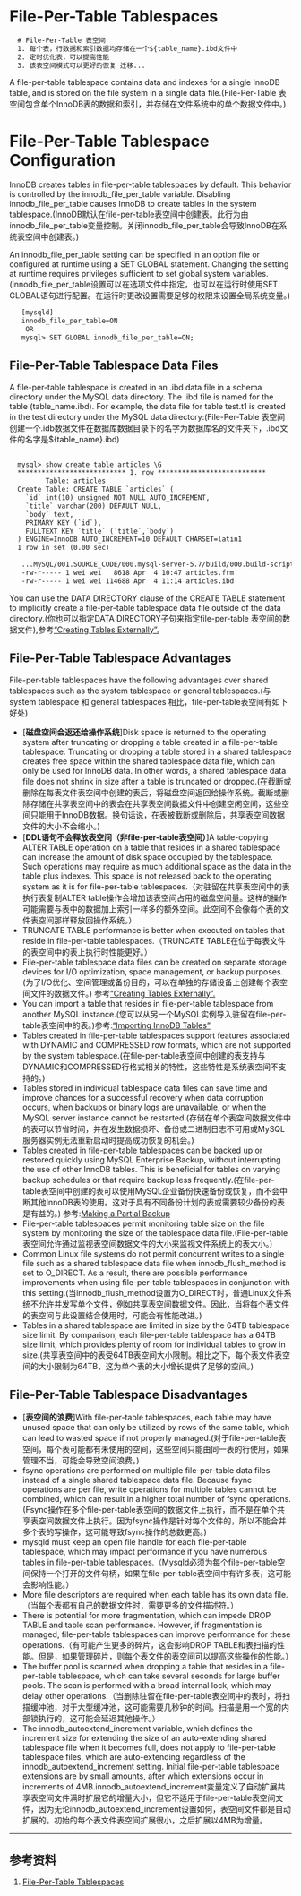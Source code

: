 # File-Per-Table Tablespaces
```txt
  # File-Per-Table 表空间
  1. 每个表，行数据和索引数据均存储在一个${table_name}.ibd文件中
  2. 定时优化表，可以提高性能
  3. 该表空间模式可以更好的恢复 迁移...

```

A file-per-table tablespace contains data and indexes for a single InnoDB table, and is stored on the file system in a single data file.(File-Per-Table 表空间包含单个InnoDB表的数据和索引，并存储在文件系统中的单个数据文件中。)

# File-Per-Table Tablespace Configuration
InnoDB creates tables in file-per-table tablespaces by default. This behavior is controlled by the innodb_file_per_table variable. Disabling innodb_file_per_table causes InnoDB to create tables in the system tablespace.(InnoDB默认在file-per-table表空间中创建表。此行为由innodb_file_per_table变量控制。关闭innodb_file_per_table会导致InnoDB在系统表空间中创建表。)

An innodb_file_per_table setting can be specified in an option file or configured at runtime using a SET GLOBAL statement. Changing the setting at runtime requires privileges sufficient to set global system variables.(innodb_file_per_table设置可以在选项文件中指定，也可以在运行时使用SET GLOBAL语句进行配置。在运行时更改设置需要足够的权限来设置全局系统变量。)

```txt
   [mysqld]
   innodb_file_per_table=ON
    OR 
   mysql> SET GLOBAL innodb_file_per_table=ON;
```

## File-Per-Table Tablespace Data Files
A file-per-table tablespace is created in an .ibd data file in a schema directory under the MySQL data directory. The .ibd file is named for the table (table_name.ibd). For example, the data file for table test.t1 is created in the test directory under the MySQL data directory:(File-Per-Table 表空间创建一个.idb数据文件在数据库数据目录下的名字为数据库名的文件夹下，.ibd文件的名字是${table_name}.ibd)
```txt
  
  mysql> show create table articles \G
  *************************** 1. row ***************************
         Table: articles
  Create Table: CREATE TABLE `articles` (
    `id` int(10) unsigned NOT NULL AUTO_INCREMENT,
    `title` varchar(200) DEFAULT NULL,
    `body` text,
    PRIMARY KEY (`id`),
    FULLTEXT KEY `title` (`title`,`body`)
  ) ENGINE=InnoDB AUTO_INCREMENT=10 DEFAULT CHARSET=latin1
  1 row in set (0.00 sec)
   
   ...MySQL/001.SOURCE_CODE/000.mysql-server-5.7/build/000.build-scripts/data/stu$ ll
   -rw-r----- 1 wei wei   8618 Apr  4 10:47 articles.frm
   -rw-r----- 1 wei wei 114688 Apr  4 11:14 articles.ibd
```

You can use the DATA DIRECTORY clause of the CREATE TABLE statement to implicitly create a file-per-table tablespace data file outside of the data directory.(你也可以指定DATA DIRECTORY子句来指定file-per-table 表空间的数据文件),参考[“Creating Tables Externally”.](../Tables/001.Creating%20Tables%20Externally.md)

## File-Per-Table Tablespace Advantages
File-per-table tablespaces have the following advantages over shared tablespaces such as the system tablespace or general tablespaces.(与 system tablespace 和 general tablespaces 相比，file-per-table表空间有如下好处)
- [**磁盘空间会返还给操作系统**]Disk space is returned to the operating system after truncating or dropping a table created in a file-per-table tablespace. Truncating or dropping a table stored in a shared tablespace creates free space within the shared tablespace data file, which can only be used for InnoDB data. In other words, a shared tablespace data file does not shrink in size after a table is truncated or dropped.(在截断或删除在每表文件表空间中创建的表后，将磁盘空间返回给操作系统。截断或删除存储在共享表空间中的表会在共享表空间数据文件中创建空闲空间，这些空间只能用于InnoDB数据。换句话说，在表被截断或删除后，共享表空间数据文件的大小不会缩小。)
- [**DDL语句不会释放表空间（非file-per-table表空间）**]A table-copying ALTER TABLE operation on a table that resides in a shared tablespace can increase the amount of disk space occupied by the tablespace. Such operations may require as much additional space as the data in the table plus indexes. This space is not released back to the operating system as it is for file-per-table tablespaces.（对驻留在共享表空间中的表执行表复制ALTER table操作会增加该表空间占用的磁盘空间量。这样的操作可能需要与表中的数据加上索引一样多的额外空间。此空间不会像每个表的文件表空间那样释放回操作系统。）
- TRUNCATE TABLE performance is better when executed on tables that reside in file-per-table tablespaces.（TRUNCATE TABLE在位于每表文件的表空间中的表上执行时性能更好。）
- File-per-table tablespace data files can be created on separate storage devices for I/O optimization, space management, or backup purposes.(为了I/O优化、空间管理或备份目的，可以在单独的存储设备上创建每个表空间文件的数据文件。) 参考[“Creating Tables Externally”.](../Tables/001.Creating%20Tables%20Externally.md)
- You can import a table that resides in file-per-table tablespace from another MySQL instance.(您可以从另一个MySQL实例导入驻留在file-per-table表空间中的表。)参考:[“Importing InnoDB Tables”](./../Tables/000.Importing%20InnoDB%20Tables.md)
- Tables created in file-per-table tablespaces support features associated with DYNAMIC and COMPRESSED row formats, which are not supported by the system tablespace.(在file-per-table表空间中创建的表支持与DYNAMIC和COMPRESSED行格式相关的特性，这些特性是系统表空间不支持的。)
- Tables stored in individual tablespace data files can save time and improve chances for a successful recovery when data corruption occurs, when backups or binary logs are unavailable, or when the MySQL server instance cannot be restarted.(存储在单个表空间数据文件中的表可以节省时间，并在发生数据损坏、备份或二进制日志不可用或MySQL服务器实例无法重新启动时提高成功恢复的机会。)
- Tables created in file-per-table tablespaces can be backed up or restored quickly using MySQL Enterprise Backup, without interrupting the use of other InnoDB tables. This is beneficial for tables on varying backup schedules or that require backup less frequently.(在file-per-table表空间中创建的表可以使用MySQL企业备份快速备份或恢复，而不会中断其他InnoDB表的使用。这对于具有不同备份计划的表或需要较少备份的表是有益的。) 参考:[Making a Partial Backup ]()
- File-per-table tablespaces permit monitoring table size on the file system by monitoring the size of the tablespace data file.(File-per-table表空间允许通过监视表空间数据文件的大小来监视文件系统上的表大小。)
- Common Linux file systems do not permit concurrent writes to a single file such as a shared tablespace data file when innodb_flush_method is set to O_DIRECT. As a result, there are possible performance improvements when using file-per-table tablespaces in conjunction with this setting.(当innodb_flush_method设置为O_DIRECT时，普通Linux文件系统不允许并发写单个文件，例如共享表空间数据文件。因此，当将每个表文件的表空间与此设置结合使用时，可能会有性能改进。)
- Tables in a shared tablespace are limited in size by the 64TB tablespace size limit. By comparison, each file-per-table tablespace has a 64TB size limit, which provides plenty of room for individual tables to grow in size.(共享表空间中的表受64TB表空间大小限制。相比之下，每个表文件表空间的大小限制为64TB，这为单个表的大小增长提供了足够的空间。)

## File-Per-Table Tablespace Disadvantages
+ [**表空间的浪费**]With file-per-table tablespaces, each table may have unused space that can only be utilized by rows of the same table, which can lead to wasted space if not properly managed.(对于file-per-table表空间，每个表可能都有未使用的空间，这些空间只能由同一表的行使用，如果管理不当，可能会导致空间浪费。)
+ fsync operations are performed on multiple file-per-table data files instead of a single shared tablespace data file. Because fsync operations are per file, write operations for multiple tables cannot be combined, which can result in a higher total number of fsync operations.(Fsync操作在多个file-per-table表空间的数据文件上执行，而不是在单个共享表空间数据文件上执行。因为fsync操作是针对每个文件的，所以不能合并多个表的写操作，这可能导致fsync操作的总数更高。)
+ mysqld must keep an open file handle for each file-per-table tablespace, which may impact performance if you have numerous tables in file-per-table tablespaces.（Mysqld必须为每个file-per-table空间保持一个打开的文件句柄，如果在file-per-table表空间中有许多表，这可能会影响性能。）
+ More file descriptors are required when each table has its own data file.（当每个表都有自己的数据文件时，需要更多的文件描述符。）
+ There is potential for more fragmentation, which can impede DROP TABLE and table scan performance. However, if fragmentation is managed, file-per-table tablespaces can improve performance for these operations.（有可能产生更多的碎片，这会影响DROP TABLE和表扫描的性能。但是，如果管理碎片，则每个表文件的表空间可以提高这些操作的性能。）
+ The buffer pool is scanned when dropping a table that resides in a file-per-table tablespace, which can take several seconds for large buffer pools. The scan is performed with a broad internal lock, which may delay other operations.（当删除驻留在file-per-table表空间中的表时，将扫描缓冲池，对于大型缓冲池，这可能需要几秒钟的时间。扫描是用一个宽的内部锁执行的，这可能会延迟其他操作。）
+ The innodb_autoextend_increment variable, which defines the increment size for extending the size of an auto-extending shared tablespace file when it becomes full, does not apply to file-per-table tablespace files, which are auto-extending regardless of the innodb_autoextend_increment setting. Initial file-per-table tablespace extensions are by small amounts, after which extensions occur in increments of 4MB.innodb_autoextend_increment变量定义了自动扩展共享表空间文件满时扩展它的增量大小，但它不适用于file-per-table表空间文件，因为无论innodb_autoextend_increment设置如何，表空间文件都是自动扩展的。初始的每个表文件表空间扩展很小，之后扩展以4MB为增量。

---
## 参考资料
1. [File-Per-Table Tablespaces](https://dev.mysql.com/doc/refman/8.0/en/innodb-file-per-table-tablespaces.html)

















